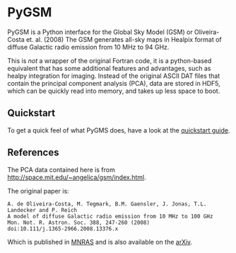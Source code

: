 PyGSM
=====

PyGSM is a Python interface for the Global Sky Model (GSM) or Oliveira-Costa et. al. (2008)
The GSM generates all-sky maps in Healpix format of diffuse Galactic radio emission
from 10 MHz to 94 GHz.

This is *not* a wrapper of the original Fortran code, it is a python-based equivalent
that has some additional features and advantages, such as healpy integration for imaging.
Instead of the original ASCII DAT files that contain the principal component analysis
(PCA), data are stored in HDF5, which can be quickly read into memory, and takes up less space to boot.

Quickstart
----------

To get a quick feel of what PyGMS does, have a look at the 
[quickstart guide](http://nbviewer.ipython.org/github/telegraphic/PyGSM/blob/master/pygsm_quickstart.ipynb).

References
----------

The PCA data contained here is from http://space.mit.edu/~angelica/gsm/index.html.

The original paper is:

```
A. de Oliveira-Costa, M. Tegmark, B.M. Gaensler, J. Jonas, T.L. Landecker and P. Reich
A model of diffuse Galactic radio emission from 10 MHz to 100 GHz
Mon. Not. R. Astron. Soc. 388, 247-260 (2008)
doi:10.111/j.1365-2966.2008.13376.x
```

Which is published in [MNRAS](http://onlinelibrary.wiley.com/doi/10.1111/j.1365-2966.2008.13376.x/abstract)
and is also available on the [arXiv](http://arxiv.org/abs/0802.1525).
